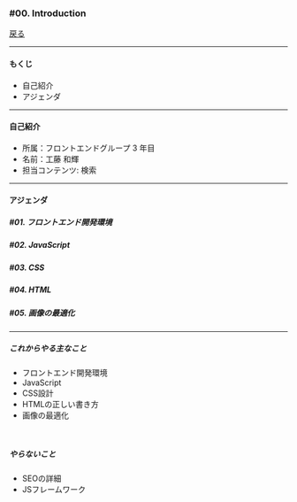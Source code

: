 ### #00. Introduction

<a href="../">戻る</a>

---

#### もくじ

* 自己紹介
* アジェンダ

---

#### 自己紹介 

* 所属：フロントエンドグループ 3 年目
* 名前：工藤 和輝
* 担当コンテンツ: 検索

---

#### アジェンダ
##### #01. フロントエンド開発環境
##### #02. JavaScript
##### #03. CSS
##### #04. HTML
##### #05. 画像の最適化

---

##### これからやる主なこと
- フロントエンド開発環境
- JavaScript
- CSS設計
- HTMLの正しい書き方
- 画像の最適化

<br>

##### やらないこと
- SEOの詳細
- JSフレームワーク

